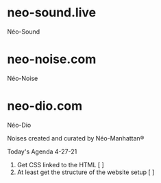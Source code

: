 # neo-sound.live
Néo-Sound
# neo-noise.com
Néo-Noise
# neo-dio.com
Néo-Dio

Noises created and curated by Néo-Manhattan®

Today's Agenda 4-27-21

1. Get CSS linked to the HTML [ ]
2. At least get the structure of the website setup [ ]